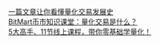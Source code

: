   
[一篇文章让你看懂量化交易发展史](http://www.dianyue.me/archives/849/ep9lscqkb9nj4ktd/)  
[BitMart币市知识课堂：量化交易是什么？](http://www.dianyue.me/archives/271/hzvsgib3nvbhb3r4/)  
[5大高手、11节线上课程，带你零基础学量化！](http://www.dianyue.me/archives/699/7qnb0mgsdegwp8jj/)